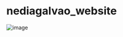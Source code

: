 # nediagalvao_website
 
![image](https://github.com/user-attachments/assets/f59c57a8-e46e-4477-bf35-4c1e0b6c48f7)
